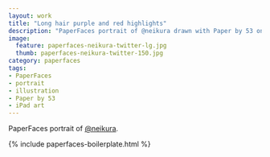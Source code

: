 ```yaml
---
layout: work
title: "Long hair purple and red highlights"
description: "PaperFaces portrait of @neikura drawn with Paper by 53 on an iPad."
image: 
  feature: paperfaces-neikura-twitter-lg.jpg
  thumb: paperfaces-neikura-twitter-150.jpg
category: paperfaces
tags: 
- PaperFaces
- portrait
- illustration
- Paper by 53
- iPad art
---
```


PaperFaces portrait of [@neikura](http://twitter.com/neikura).

{% include paperfaces-boilerplate.html %}